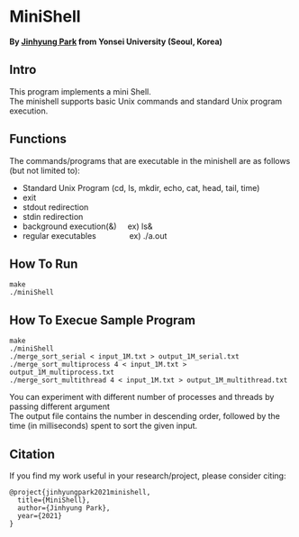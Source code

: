 # MiniShell

**By <a href="http://github.com/jinhyung426/" target="_blank">Jinhyung Park</a> from Yonsei University (Seoul, Korea)**

## Intro
This program implements a mini Shell.</br>
The minishell supports basic Unix commands and standard Unix program execution.</br>


## Functions
The commands/programs that are executable in the minishell are as follows (but not limited to):
   - Standard Unix Program (cd, ls, mkdir, echo, cat, head, tail, time)
   - exit
   - stdout redirection
   - stdin redirection
   - background execution(&) &nbsp; &nbsp; ex) ls& 
   - regular executables &nbsp; &nbsp; &nbsp; &nbsp; &nbsp; &nbsp; &nbsp; ex) ./a.out
   
## How To Run
    make
    ./miniShell

## How To Execue Sample Program
    make
    ./miniShell
    ./merge_sort_serial < input_1M.txt > output_1M_serial.txt
    ./merge_sort_multiprocess 4 < input_1M.txt > output_1M_multiprocess.txt
    ./merge_sort_multithread 4 < input_1M.txt > output_1M_multithread.txt

You can experiment with different number of processes and threads by passing different argument</br>
The output file contains the number in descending order, followed by the time (in milliseconds) spent to sort the given input.</br>


## Citation
If you find my work useful in your research/project, please consider citing:

    @project{jinhyungpark2021minishell,
      title={MiniShell},
      author={Jinhyung Park},
      year={2021}
    }
